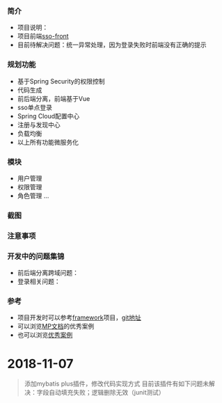### 简介
* 项目说明：
* 项目前端[sso-front](https://github.com/FlowersPlants/sso-front)
* 目前待解决问题：统一异常处理，因为登录失败时前端没有正确的提示

### 规划功能
* 基于Spring Security的权限控制
* 代码生成
* 前后端分离，前端基于Vue
* sso单点登录
* Spring Cloud配置中心
* 注册与发现中心
* 负载均衡
* 以上所有功能微服务化

### 模块
* 用户管理
* 权限管理
* 角色管理
...

### 截图


### 注意事项


### 开发中的问题集锦
* 前后端分离跨域问题：
* 登录相关问题：

### 参考
* 项目开发时可以参考[framework](https://gitee.com/sunhan521/framework/tree/master)项目，[git地址](https://gitee.com/sunhan521/framework.git)
* 可以浏览[MP文档](https://blog.csdn.net/helloPurple/article/details/78715508)的优秀案例
* 也可以浏览[优秀案例](http://mp.baomidou.com/guide/#优秀案例)

# 2018-11-07 
> 添加mybatis plus插件，修改代码实现方式
> 目前该插件有如下问题未解决：字段自动填充失败；逻辑删除无效（junit测试）